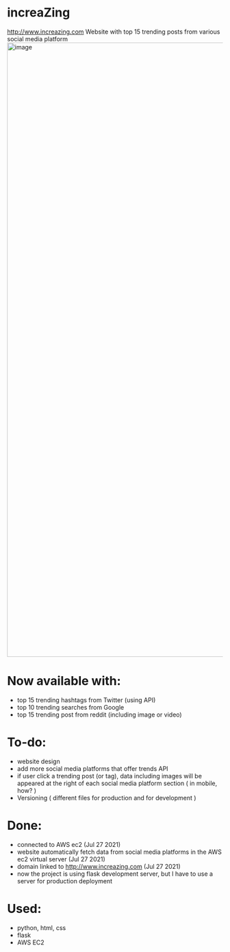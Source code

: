 # increaZing
http://www.increazing.com
Website with top 15 trending posts from various social media platform
<img width="1432" alt="image" src="https://user-images.githubusercontent.com/67476090/127243550-55754d92-5aa4-4ead-a39e-0c0e70328c33.png">

# Now available with:
- top 15 trending hashtags from Twitter (using API)
- top 10 trending searches from Google
- top 15 trending post from reddit (including image or video)
# To-do:
- website design
- add more social media platforms that offer trends API
- if user click a trending post (or tag), data including images will be appeared at the right of each social media platform section ( in mobile, how? )
- Versioning ( different files for production and for development ) 

# Done:
- connected to AWS ec2 (Jul 27 2021)
- website automatically fetch data from social media platforms in the AWS ec2 virtual server (Jul 27 2021)
- domain linked to http://www.increazing.com (Jul 27 2021)
- now the project is using flask development server, but I have to use a server for production deployment

# Used:
- python, html, css
- flask
- AWS EC2
